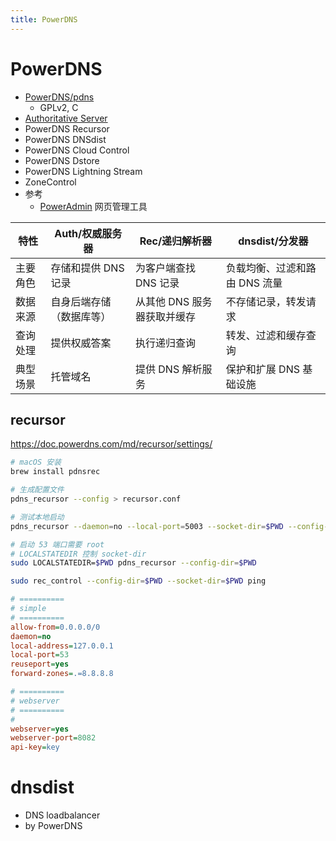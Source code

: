 ```yaml
---
title: PowerDNS
---
```


# PowerDNS

- [PowerDNS/pdns](https://github.com/PowerDNS/pdns)
  - GPLv2, C
- [Authoritative Server](./as/README.md)
- PowerDNS Recursor
- PowerDNS DNSdist
- PowerDNS Cloud Control
- PowerDNS Dstore
- PowerDNS Lightning Stream
- ZoneControl
- 参考
  - [PowerAdmin](http://www.poweradmin.org/) 网页管理工具

| 特性     | Auth/权威服务器          | Rec/递归解析器              | dnsdist/分发器                |
| -------- | ------------------------ | --------------------------- | ----------------------------- |
| 主要角色 | 存储和提供 DNS 记录      | 为客户端查找 DNS 记录       | 负载均衡、过滤和路由 DNS 流量 |
| 数据来源 | 自身后端存储（数据库等） | 从其他 DNS 服务器获取并缓存 | 不存储记录，转发请求          |
| 查询处理 | 提供权威答案             | 执行递归查询                | 转发、过滤和缓存查询          |
| 典型场景 | 托管域名                 | 提供 DNS 解析服务           | 保护和扩展 DNS 基础设施       |

## recursor

https://doc.powerdns.com/md/recursor/settings/

```bash
# macOS 安装
brew install pdnsrec

# 生成配置文件
pdns_recursor --config > recursor.conf

# 测试本地启动
pdns_recursor --daemon=no --local-port=5003 --socket-dir=$PWD --config-dir=$PWD

# 启动 53 端口需要 root
# LOCALSTATEDIR 控制 socket-dir
sudo LOCALSTATEDIR=$PWD pdns_recursor --config-dir=$PWD

sudo rec_control --config-dir=$PWD --socket-dir=$PWD ping
```

```ini
# ==========
# simple
# ==========
allow-from=0.0.0.0/0
daemon=no
local-address=127.0.0.1
local-port=53
reuseport=yes
forward-zones=.=8.8.8.8

# ==========
# webserver
# ==========
#
webserver=yes
webserver-port=8082
api-key=key
```

# dnsdist

- DNS loadbalancer
- by PowerDNS
